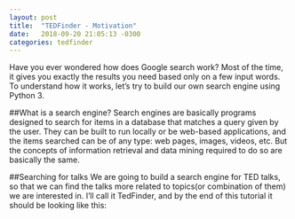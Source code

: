```yaml
---
layout: post
title:  "TEDFinder - Motivation"
date:   2018-09-20 21:05:13 -0300
categories: tedfinder
---
```


Have you ever wondered how does Google search work? Most of the time, it gives you exactly the results you need based only on a few input words. To understand how it works, let’s try to build our own search engine using Python 3.

##What is a search engine?
Search engines are basically programs designed to search for items in a database that matches a query given by the user. They can be built to run locally or be web-based applications, and the items searched can be of any type: web pages, images, videos, etc. But the concepts of information retrieval and data mining required to do so are basically the same.

##Searching for talks
We are going to build a search engine for TED talks, so that we can find the talks more related to topics(or combination of them) we are interested in. I’ll call it TedFinder, and by the end of this tutorial it should be looking like this:

